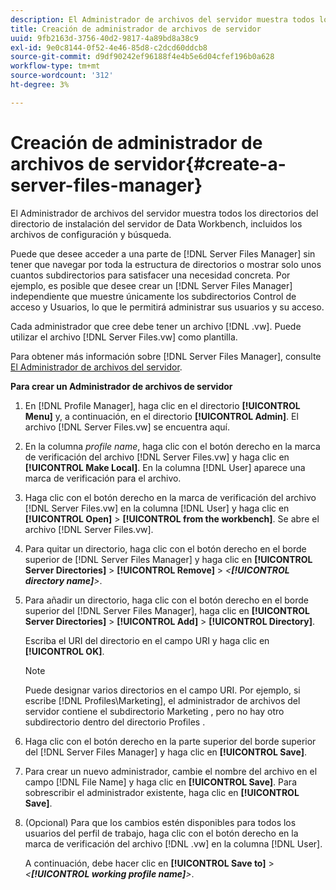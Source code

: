 ```yaml
---
description: El Administrador de archivos del servidor muestra todos los directorios del directorio de instalación del servidor de Data Workbench, incluidos los archivos de configuración y búsqueda.
title: Creación de administrador de archivos de servidor
uuid: 9fb2163d-3756-40d2-9817-4a89bd8a38c9
exl-id: 9e0c8144-0f52-4e46-85d8-c2dcd60ddcb8
source-git-commit: d9df90242ef96188f4e4b5e6d04cfef196b0a628
workflow-type: tm+mt
source-wordcount: '312'
ht-degree: 3%

---
```


# Creación de administrador de archivos de servidor{#create-a-server-files-manager}

El Administrador de archivos del servidor muestra todos los directorios del directorio de instalación del servidor de Data Workbench, incluidos los archivos de configuración y búsqueda.

Puede que desee acceder a una parte de [!DNL Server Files Manager] sin tener que navegar por toda la estructura de directorios o mostrar solo unos cuantos subdirectorios para satisfacer una necesidad concreta. Por ejemplo, es posible que desee crear un [!DNL Server Files Manager] independiente que muestre únicamente los subdirectorios Control de acceso y Usuarios, lo que le permitirá administrar sus usuarios y su acceso.

Cada administrador que cree debe tener un archivo [!DNL .vw]. Puede utilizar el archivo [!DNL Server Files.vw] como plantilla.

Para obtener más información sobre [!DNL Server Files Manager], consulte [El Administrador de archivos del servidor](../../../../home/c-get-started/c-admin-intrf/c-svr-files-mgr.md#concept-73a0808487c8424285ae7302f53bc5f4).

**Para crear un Administrador de archivos de servidor**

1. En [!DNL Profile Manager], haga clic en el directorio **[!UICONTROL Menu]** y, a continuación, en el directorio **[!UICONTROL Admin]**. El archivo [!DNL Server Files.vw] se encuentra aquí.
1. En la columna *profile name*, haga clic con el botón derecho en la marca de verificación del archivo [!DNL Server Files.vw] y haga clic en **[!UICONTROL Make Local]**. En la columna [!DNL User] aparece una marca de verificación para el archivo.
1. Haga clic con el botón derecho en la marca de verificación del archivo [!DNL Server Files.vw] en la columna [!DNL User] y haga clic en **[!UICONTROL Open]** > **[!UICONTROL from the workbench]**. Se abre el archivo [!DNL Server Files.vw].
1. Para quitar un directorio, haga clic con el botón derecho en el borde superior de [!DNL Server Files Manager] y haga clic en **[!UICONTROL Server Directories]** > **[!UICONTROL Remove]** > *&lt;**[!UICONTROL directory name]**>*.
1. Para añadir un directorio, haga clic con el botón derecho en el borde superior del [!DNL Server Files Manager], haga clic en **[!UICONTROL Server Directories]** > **[!UICONTROL Add]** > **[!UICONTROL Directory]**.

   Escriba el URI del directorio en el campo URI y haga clic en **[!UICONTROL OK]**.

   >[!NOTE]
   >
   >Puede designar varios directorios en el campo URI. Por ejemplo, si escribe [!DNL Profiles\Marketing\], el administrador de archivos del servidor contiene el subdirectorio Marketing , pero no hay otro subdirectorio dentro del directorio Profiles .

1. Haga clic con el botón derecho en la parte superior del borde superior del [!DNL Server Files Manager] y haga clic en **[!UICONTROL Save]**.
1. Para crear un nuevo administrador, cambie el nombre del archivo en el campo [!DNL File Name] y haga clic en **[!UICONTROL Save]**. Para sobrescribir el administrador existente, haga clic en **[!UICONTROL Save]**.
1. (Opcional) Para que los cambios estén disponibles para todos los usuarios del perfil de trabajo, haga clic con el botón derecho en la marca de verificación del archivo [!DNL .vw] en la columna [!DNL User].

   A continuación, debe hacer clic en **[!UICONTROL Save to]** > *&lt;**[!UICONTROL working profile name]**>*.
